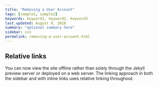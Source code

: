 ```yaml
---
title: "Removing a User Account"
tags: [sample1, sample2]
keywords: keyword1, keyword2, keyword3
last_updated: August 9, 2018
summary: "optional summary here"
sidebar: cxs
permalink: removing-a-user-account.html
---
```

## Relative links

You can now view the site offline rather than solely through the Jekyll preview server or deployed on a web server. The linking approach in both the sidebar and with inline links uses relative linking throughout.